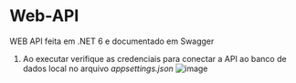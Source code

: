 # Web-API
WEB API feita em .NET 6 e documentado em Swagger
1) Ao executar verifique as credenciais para conectar a API ao banco de dados local no arquivo *appsettings.json*
   ![image](https://github.com/Leohgb/Web-API/assets/91156801/d13dd2bb-891f-46b8-9b56-87a17a96ca6a)


